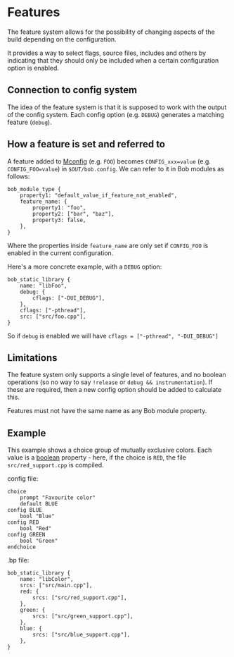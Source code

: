 Features
========

The feature system allows for the possibility of changing aspects of the build
depending on the configuration.

It provides a way to select flags, source files, includes and others
by indicating that they should only be included when a certain
configuration option is enabled.

## Connection to config system

The idea of the feature system is that it is supposed to work
with the output of the config system. Each config option (e.g. `DEBUG`)
generates a matching feature (`debug`).

## How a feature is set and referred to
A feature added to [Mconfig](config_system.md) (e.g. `FOO`)
becomes `CONFIG_xxx=value` (e.g. `CONFIG_FOO=value`) in
`$OUT/bob.config`. We can refer to it in Bob modules as follows:

```bp
bob_module_type {
    property1: "default_value_if_feature_not_enabled",
    feature_name: {
        property1: "foo",
        property2: ["bar", "baz"],
        property3: false,
    },
}
```

Where the properties inside `feature_name` are only set if `CONFIG_FOO` is
enabled in the current configuration.

Here's a more concrete example, with a `DEBUG` option:

```bp
bob_static_library {
    name: "libFoo",
    debug: {
        cflags: ["-DUI_DEBUG"],
    },
    cflags: ["-pthread"],
    src: ["src/foo.cpp"],
}
```
So if `debug` is enabled we will have `cflags = ["-pthread", "-DUI_DEBUG"]`

## Limitations
The feature system only supports a single level of features, and no boolean
operations (so no way to say `!release` or `debug && instrumentation`). If these
are required, then a new config option should be added to calculate this.

Features must not have the same name as any Bob module property.

## Example

This example shows a choice group of mutually exclusive colors. Each
value is a [boolean](config_system.md#booleans) property - here, if
the choice is `RED`, the file `src/red_support.cpp` is compiled.

config file:
```
choice
	prompt "Favourite color"
	default BLUE
config BLUE
	bool "Blue"
config RED
	bool "Red"
config GREEN
	bool "Green"
endchoice
```

.bp file:
```bp
bob_static_library {
    name: "libColor",
    srcs: ["src/main.cpp"],
    red: {
        srcs: ["src/red_support.cpp"],
    },
    green: {
        srcs: ["src/green_support.cpp"],
    },
    blue: {
        srcs: ["src/blue_support.cpp"],
    },
}
```

